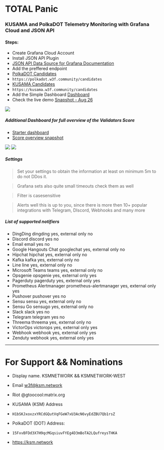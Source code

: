 # TOTAL Panic #

### KUSAMA and PolkaDOT Telemetry Monitoring with Grafana Cloud and JSON API ###

#### Steps: ####
* Create Grafana Cloud Account
* Install JSON API Plugin 
* [JSON API Data Source for Grafana Documentation](https://marcus.se.net/grafana-json-datasource/) 
* Add the preffered endpoint
 * [PolkaDOT Candidates ](https://polkadot.w3f.community/candidates)
 * ``` https://polkadot.w3f.community/candidates ```
 * [KUSAMA Candidates](https://kusama.w3f.community/candidates)
 * ``` https://kusama.w3f.community/candidates ```
* Add the Simple Dashboard [Dashboard](https://grafana.com/grafana/dashboards/14921)
* Check the live demo [Snapshot - Aug 26](https://ksmnetwork.grafana.net/dashboard/snapshot/dv1qCRgvQidjZltc0PEpGWsStBxpRzCY?orgId=1&refresh=30s)

![](https://grafana.com/api/dashboards/14921/images/10946/image)

##### Additional Dashboard for full overview of the Validators Score #####
* [Starter dashboard](https://grafana.com/grafana/dashboards/14923)
* [Score overview snapshot](https://ksmnetwork.grafana.net/dashboard/snapshot/EtPlaCisVFQ5bvDsdOpaGeouqJ1JUMWp)

![](https://grafana.com/api/dashboards/14923/images/10949/image)
![](https://grafana.com/api/dashboards/14923/images/10950/image)

##### Settings #####
> Set your settings to obtain the information at least on minimum 5m to do not DDos it.

> Grafana sets also quite small timeouts check them as well 

> Filter is casesensitive 

> Alerts well this is up to you, since there is more then 10+ popular integrations with Telegram, DIscord, Webhooks and many more

##### List of supported notifiers #####
* DingDing	dingding	yes, external only	no
* Discord	discord	yes	no
* Email	email	yes	no
* Google Hangouts Chat	googlechat	yes, external only	no
* Hipchat	hipchat	yes, external only	no
* Kafka	kafka	yes, external only	no
* Line	line	yes, external only	no
* Microsoft Teams	teams	yes, external only	no
* Opsgenie	opsgenie	yes, external only	yes
* Pagerduty	pagerduty	yes, external only	yes
* Prometheus Alertmanager	prometheus-alertmanager	yes, external only	yes
* Pushover	pushover	yes	no
* Sensu	sensu	yes, external only	no
* Sensu Go	sensugo	yes, external only	no
* Slack	slack	yes	no
* Telegram	telegram	yes	no
* Threema	threema	yes, external only	no
* VictorOps	victorops	yes, external only	yes
* Webhook	webhook	yes, external only	yes
* Zenduty	webhook	yes, external only	yes

---
# For Support && Nominations #
* Display name. KSMNETWORK && KSMNETWORK-WEST 
* Email w3f@ksm.network
* Riot @gtoocool:matrix.org

* KUSAMA (KSM) Address
* ```H1bSKJxoxzxYRCdGQutVqFGeW7xU3AcN6vyEdZBU7Qb1rsZ```

* PolkaDOT (DOT) Address:
* ```15FxvBFDd3X7H9qcMGqsiuvFYEg4D3mBoTA2LQufreysTHKA```

* https://ksm.network

